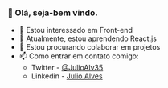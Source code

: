 <h3>👋 Olá, seja-bem vindo.</h3>

- 👀 Estou interessado em Front-end
- 🌱 Atualmente, estou aprendendo React.js
- 💞️ Estou procurando colaborar em projetos
- 📫 Como entrar em contato comigo:
  - Twitter - [@JulioAlv35](https://twitter.com/JulioAlv35)
  - Linkedin - [Julio Alves](https://www.linkedin.com/in/julio-alves-0119b01a6/)

